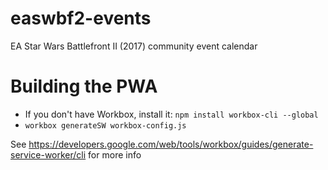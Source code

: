 # easwbf2-events

EA Star Wars Battlefront II (2017) community event calendar

# Building the PWA

- If you don't have Workbox, install it: `npm install workbox-cli --global`
- `workbox generateSW workbox-config.js`

See https://developers.google.com/web/tools/workbox/guides/generate-service-worker/cli for more info
